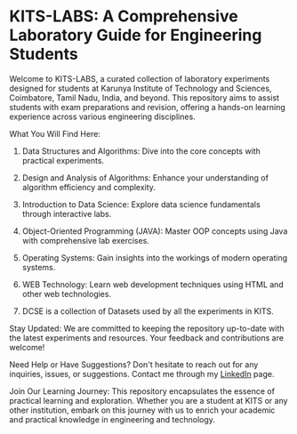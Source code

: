 # KITS-LABS: A Comprehensive Laboratory Guide for Engineering Students

Welcome to KITS-LABS, a curated collection of laboratory experiments designed for students at Karunya Institute of Technology and Sciences, Coimbatore, Tamil Nadu, India, and beyond. This repository aims to assist students with exam preparations and revision, offering a hands-on learning experience across various engineering disciplines.

What You Will Find Here:

1. Data Structures and Algorithms: Dive into the core concepts with practical experiments.

2. Design and Analysis of Algorithms: Enhance your understanding of algorithm efficiency and complexity.

3. Introduction to Data Science: Explore data science fundamentals through interactive labs.

4. Object-Oriented Programming (JAVA): Master OOP concepts using Java with comprehensive lab exercises.

5. Operating Systems: Gain insights into the workings of modern operating systems.

6. WEB Technology: Learn web development techniques using HTML and other web technologies.

7. DCSE is a collection of Datasets used by all the experiments in KITS.

Stay Updated:
We are committed to keeping the repository up-to-date with the latest experiments and resources. Your feedback and contributions are welcome!

Need Help or Have Suggestions?
Don't hesitate to reach out for any inquiries, issues, or suggestions. Contact me through my [LinkedIn](https://www.linkedin.com/in/biswayan-mehra/) page.

Join Our Learning Journey:
This repository encapsulates the essence of practical learning and exploration. Whether you are a student at KITS or any other institution, embark on this journey with us to enrich your academic and practical knowledge in engineering and technology.
